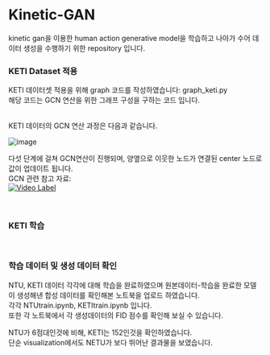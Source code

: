 # Kinetic-GAN  
kinetic gan을 이용한 human action generative model을 학습하고 나아가 수어 데이터 생성을 수행하기 위한 repository 입니다.  

### KETI Dataset 적용  
KETI 데이터셋 적용을 위해 graph 코드를 작성하였습니다: graph_keti.py  
해당 코드는 GCN 연산을 위한 그래프 구성을 구하는 코드 입니다.  

</br> 
KETI 데이터의 GCN 연산 과정은 다음과 같습니다.  

![image](https://github.com/Neural-IntLab/Kinetic_GAN_LimSuH/assets/82634312/e8707e0a-86e0-46f5-b9b4-b29aa1fb5e2c)  

다섯 단계에 걸쳐 GCN연산이 진행되며, 양옆으로 이웃한 노드가 연결된 center 노드로 값이 업데이트 됩니다.  
GCN 관련 참고 자료:  
[![Video Label](http://img.youtube.com/vi/YL1jGgcY78U/0.jpg)](https://www.youtube.com/watch?v=YL1jGgcY78U)  

</br>

### KETI 학습


</br> 

### 학습 데이터 및 생성 데이터 확인
NTU, KETI 데이터 각각에 대해 학습을 완료하였으며 원본데이터-학습을 완료한 모델이 생성해낸 합성 데이터를 확인해본 노트북을 업로드 하였습니다.  
각각 NTUtrain.ipynb, KETItrain.ipynb 입니다.  
또한 각 노트북에서 각 생성데이터의 FID 점수를 확인해 보실 수 있습니다.  

NTU가 6점대인것에 비해, KETI는 152인것을 확인하였습니다.  
단순 visualization에서도 NETU가 보다 뛰어난 결과물을 보였습니다.



